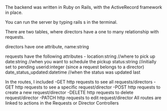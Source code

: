 The backend was written in Ruby on Rails, with the ActiveRecord framework in place.

You can run the server by typing rails s in the terminal.

There are two tables, where directors have a one to many relationship with requests.

directors have one attribute, name:string

requests have the following attributes -
location:string //where to pick up
date:string //when you want to schedule the pickup
status:string //initially set to pending
userid:integer (since a request belongs to a director)
date_status_updated:datetime //when the status was updated last

In the routes, I included 
-GET http requests to see all requests/directors
-GET http requests to see a specific request/director
-POST http requests to create a new request/director
-DELETE http requests to delete request/director
-PATCH http requests to edit request/director
All routes are linked to actions in the Requests or Director Controllers









